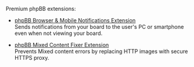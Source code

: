 Premium phpBB extensions:

* [phpBB Browser & Mobile Notifications Extension](https://senky.github.io/pushnotifications/)<br/>
Sends notifications from your board to the user's PC or smartphone even when not viewing your board.

* [phpBB Mixed Content Fixer Extension](https://phpbb.pro/httpproxy/)<br/>
Prevents Mixed content errors by replacing HTTP images with secure HTTPS proxy.
